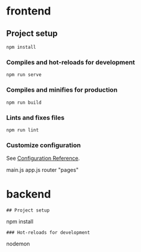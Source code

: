 # frontend

## Project setup
```
npm install
```

### Compiles and hot-reloads for development
```
npm run serve
```

### Compiles and minifies for production
```
npm run build
```

### Lints and fixes files
```
npm run lint
```

### Customize configuration
See [Configuration Reference](https://cli.vuejs.org/config/).

main.js
app.js
router "pages"

# backend
```
## Project setup
```
npm install
```
### Hot-reloads for development
```
nodemon
```